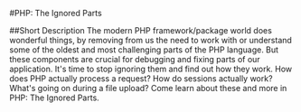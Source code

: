 #PHP: The Ignored Parts

##Short Description
The modern PHP framework/package world does wonderful things, by removing from us the need to work with or understand some of the oldest and most challenging parts of the PHP language. But these components are crucial for debugging and fixing parts of our application. It's time to stop ignoring them and find out how they work. How does PHP actually process a request? How do sessions actually work? What's going on during a file upload? Come learn about these and more in PHP: The Ignored Parts.